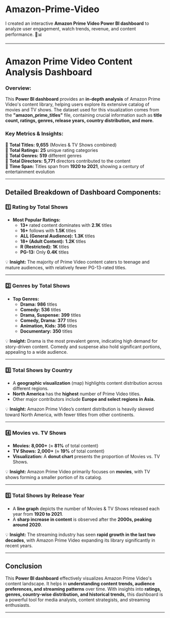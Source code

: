 # Amazon-Prime-Video
I created an interactive **Amazon Prime Video Power BI dashboard** to analyze user engagement, watch trends, revenue, and content performance. 🚀📊


------------------------------------------------------------------------------------------------------------------------------------------------------------------------------



# **Amazon Prime Video Content Analysis Dashboard**  

### **Overview:**  
This **Power BI dashboard** provides an **in-depth analysis** of Amazon Prime Video's content library, helping users explore its extensive catalog of movies and TV shows. The dataset used for this visualization comes from the **"amazon_prime_titles"** file, containing crucial information such as **title count, ratings, genres, release years, country distribution, and more.**  

### **Key Metrics & Insights:**  
📌 **Total Titles:** **9,655** (Movies & TV Shows combined)  
📌 **Total Ratings:** **25** unique rating categories  
📌 **Total Genres:** **519** different genres  
📌 **Total Directors:** **5,771** directors contributed to the content  
📌 **Time Span:** Titles span from **1920 to 2021**, showing a century of entertainment evolution  

---

## **Detailed Breakdown of Dashboard Components:**  

### **1️⃣ Rating by Total Shows**  
- **Most Popular Ratings:**  
  - **13+** rated content dominates with **2.1K** titles  
  - **16+** follows with **1.5K** titles  
  - **ALL (General Audience):** **1.3K** titles  
  - **18+ (Adult Content):** **1.2K** titles  
  - **R (Restricted):** **1K** titles  
  - **PG-13:** Only **0.4K** titles  

💡 **Insight:** The majority of Prime Video content caters to teenage and mature audiences, with relatively fewer PG-13-rated titles.  

---

### **2️⃣ Genres by Total Shows**  
- **Top Genres:**  
  - **Drama:** **986** titles  
  - **Comedy:** **536** titles  
  - **Drama, Suspense:** **399** titles  
  - **Comedy, Drama:** **377** titles  
  - **Animation, Kids:** **356** titles  
  - **Documentary:** **350** titles  

💡 **Insight:** Drama is the most prevalent genre, indicating high demand for story-driven content. Comedy and suspense also hold significant portions, appealing to a wide audience.  

---

### **3️⃣ Total Shows by Country**  
- A **geographic visualization** (map) highlights content distribution across different regions.  
- **North America** has the **highest** number of Prime Video titles.  
- Other major contributors include **Europe and select regions in Asia.**  

💡 **Insight:** Amazon Prime Video’s content distribution is heavily skewed toward North America, with fewer titles from other continents.  

---

### **4️⃣ Movies vs. TV Shows**  
- **Movies:** **8,000+** (≈ **81%** of total content)  
- **TV Shows:** **2,000+** (≈ **19%** of total content)  
- **Visualization:** A **donut chart** presents the proportion of Movies vs. TV Shows.  

💡 **Insight:** Amazon Prime Video primarily focuses on **movies**, with TV shows forming a smaller portion of its catalog.  

---

### **5️⃣ Total Shows by Release Year**  
- A **line graph** depicts the number of Movies & TV Shows released each year from **1920 to 2021**.  
- A **sharp increase in content** is observed after the **2000s, peaking around 2020**.  

💡 **Insight:** The streaming industry has seen **rapid growth in the last two decades**, with Amazon Prime Video expanding its library significantly in recent years.  

---

## **Conclusion**  
This **Power BI dashboard** effectively visualizes Amazon Prime Video's content landscape. It helps in **understanding content trends, audience preferences, and streaming patterns** over time. With insights into **ratings, genres, country-wise distribution, and historical trends,** this dashboard is a powerful tool for media analysts, content strategists, and streaming enthusiasts.  

---

